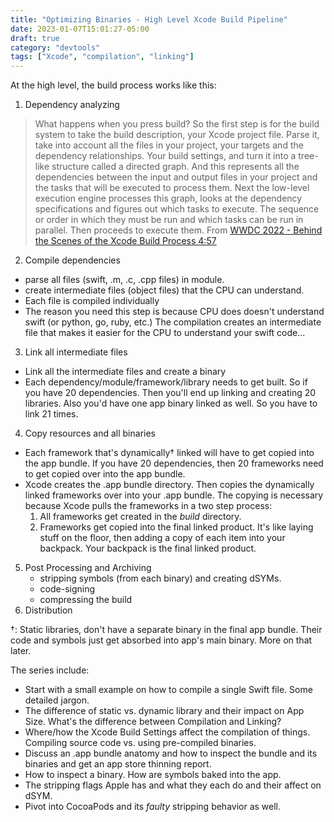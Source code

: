 ```yaml
---
title: "Optimizing Binaries - High Level Xcode Build Pipeline"
date: 2023-01-07T15:01:27-05:00
draft: true
category: "devtools"
tags: ["Xcode", "compilation", "linking"]
---
```


At the high level, the build process works like this: 
1. Dependency analyzing
> What happens when you press build? So the first step is for the build system to take the build description, your Xcode project file. Parse it, take into account all the files in your project, your targets and the dependency relationships. Your build settings, and turn it into a tree-like structure called a directed graph. And this represents all the dependencies between the input and output files in your project and the tasks that will be executed to process them. Next the low-level execution engine processes this graph, looks at the dependency specifications and figures out which tasks to execute. The sequence or order in which they must be run and which tasks can be run in parallel. Then proceeds to execute them.
From [WWDC 2022 - Behind the Scenes of the Xcode Build Process 4:57](https://developer.apple.com/videos/play/wwdc2018/415/?time=297)
2. Compile dependencies
- parse all files (swift, .m, .c, .cpp files) in module. 
- create intermediate files (object files) that the CPU can understand. 
- Each file is compiled individually
- The reason you need this step is because CPU does doesn't understand swift (or python, go, ruby, etc.) The compilation creates an intermediate file that makes it easier for the CPU to understand your swift code...
3. Link all intermediate files
- Link all the intermediate files and create a binary
- Each dependency/module/framework/library needs to get built. So if you have 20 dependencies. Then you'll end up linking and creating 20 libraries. Also you'd have one app binary linked as well. So you have to link 21 times.
4. Copy resources and all binaries
- Each framework that's dynamically† linked will have to get copied into the app bundle. If you have 20 dependencies, then 20 frameworks need to get copied over into the app bundle. 
- Xcode creates the .app bundle directory. Then copies the dynamically linked frameworks over into your .app bundle. The copying is necessary because Xcode pulls the frameworks in a two step process: 
    1. All frameworks get created in the _build_ directory.
    2. Frameworks get copied into the final linked product.
It's like laying stuff on the floor, then adding a copy of each item into your backpack. Your backpack is the final linked product. 
5. Post Processing and Archiving 
    - stripping symbols (from each binary) and creating dSYMs.
    - code-signing
    - compressing the build
6. Distribution

†: Static libraries, don't have a separate binary in the final app bundle. Their code and symbols just get absorbed into app's main binary. More on that later. 

The series include:
- Start with a small example on how to compile a single Swift file. Some detailed jargon.
- The difference of static vs. dynamic library and their impact on App Size. What's the difference between Compilation and Linking? 
- Where/how the Xcode Build Settings affect the compilation of things. Compiling source code vs. using pre-compiled binaries. 
- Discuss an .app bundle anatomy and how to inspect the bundle and its binaries and get an app store thinning report. 
- How to inspect a binary. How are symbols baked into the app. 
- The stripping flags Apple has and what they each do and their affect on dSYM.
- Pivot into CocoaPods and its _faulty_ stripping behavior as well. 

